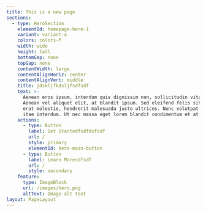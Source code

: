```yaml
---
title: This is a new page
sections:
  - type: HeroSection
    elementId: homepage-hero-1
    variant: variant-a
    colors: colors-f
    width: wide
    height: tall
    bottomGap: none
    topGap: none
    contentWidth: large
    contentAlignHoriz: center
    contentAlignVert: middle
    title: jdskljfkdsljfsdfsdf
    text: >-
      Aenean eros ipsum, interdum quis dignissim non, sollicitudin vitae nisl.
      Aenean vel aliquet elit, at blandit ipsum. Sed eleifend felis sit amet
      erat molestie, hendrerit malesuada justo ultrices. Nunc volutpat at erat
      itae interdum. Ut nec massa eget lorem blandit condimentum et at risus.
    actions:
      - type: Button
        label: Get Startedfsdfdsfsdf
        url: /
        style: primary
        elementId: hero-main-button
      - type: Button
        label: Learn Moresdfsdf
        url: /
        style: secondary
    feature:
      type: ImageBlock
      url: /images/hero.png
      altText: Image alt text
layout: PageLayout
---
```


